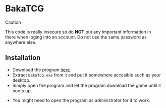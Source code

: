 # BakaTCG
> [!CAUTION]
> This code is really insecure so do **NOT** put any important information in there when loging into an account. Do not use the same password as anywhere else.

## Installation

- Download the program [here](https://github.com/TotemPear/TCG/releases/download/v0.0.3-alpha/BakaTCG.zip).
- Extract `BakaTCG.exe` from it and put it somewhere accesible such as your desktop.
- Simply open the program and let the program download the game until it boots up.
+ You might need to open the program as administrator for it to work.
